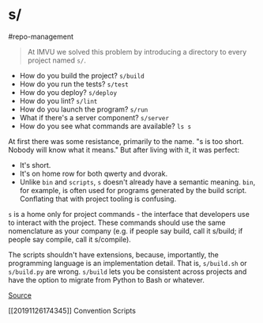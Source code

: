 # s/

#repo-management

> At IMVU we solved this problem by introducing a directory to every project named `s/`.

- How do you build the project? `s/build`
- How do you run the tests? `s/test`
- How do you deploy? `s/deploy`
- How do you lint? `s/lint`
- How do you launch the program? `s/run`
- What if there's a server component? `s/server`
- How do you see what commands are available? `ls s`

At first there was some resistance, primarily to the name. "s is too short. Nobody will know what it means." But after living with it, it was perfect:

- It's short.
- It's on home row for both qwerty and dvorak.
- Unlike `bin` and `scripts`, `s` doesn't already have a semantic meaning. `bin`, for example, is often used for programs generated by the build script. Conflating that with project tooling is confusing.

`s` is a home only for project commands - the interface that developers use to interact with the project. These commands should use the same nomenclature as your company (e.g. if people say build, call it s/build; if people say compile, call it s/compile).

The scripts shouldn't have extensions, because, importantly, the programming language is an implementation detail. That is, `s/build.sh` or `s/build.py` are wrong. `s/build` lets you be consistent across projects and have the option to migrate from Python to Bash or whatever.

[Source](https://chadaustin.me/2017/01/s/)

[[20191126174345]] Convention Scripts 